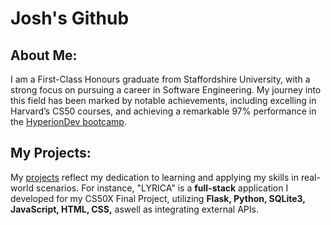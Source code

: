 # Josh's Github

## About Me:
I am a First-Class Honours graduate from Staffordshire University, with a strong focus on pursuing a career in Software Engineering. My journey into this field has been marked by notable achievements, including excelling in Harvard’s CS50 courses, and achieving a remarkable 97% performance in the <a href="https://www.hyperiondev.com/portfolio/JO23090009573/" title="Bootcamp Portfolio">HyperionDev bootcamp</a>.

## My Projects:
My <a href="https://github.com/JoshHofer01?tab=repositories" title="Josh's profile overview">projects</a> reflect my dedication to learning and applying my skills in real-world scenarios. For instance, "LYRICA" is a **full-stack** application I developed for my CS50X Final Project, utilizing **Flask, Python, SQLite3, JavaScript, HTML, CSS,** aswell as integrating external APIs.
